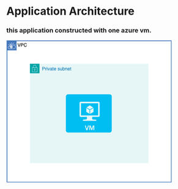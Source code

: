 # Application Architecture
### this application constructed with one azure vm.
![Architecture](./azure_arche1.drawio.png)